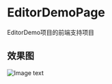# EditorDemoPage
EditorDemo项目的前端支持项目

## 效果图
![Image text](http://laughtime.club/images/upload/editor_demo_pic.png)
